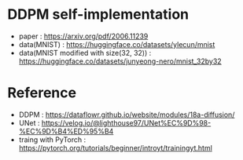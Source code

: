 # DDPM self-implementation

- paper : https://arxiv.org/pdf/2006.11239
- data(MNIST) : https://huggingface.co/datasets/ylecun/mnist
- data(MNIST modified with size(32, 32)) : https://huggingface.co/datasets/junyeong-nero/mnist_32by32

# Reference

- DDPM : https://dataflowr.github.io/website/modules/18a-diffusion/
- UNet : https://velog.io/@lighthouse97/UNet%EC%9D%98-%EC%9D%B4%ED%95%B4
- traing with PyTorch : https://pytorch.org/tutorials/beginner/introyt/trainingyt.html